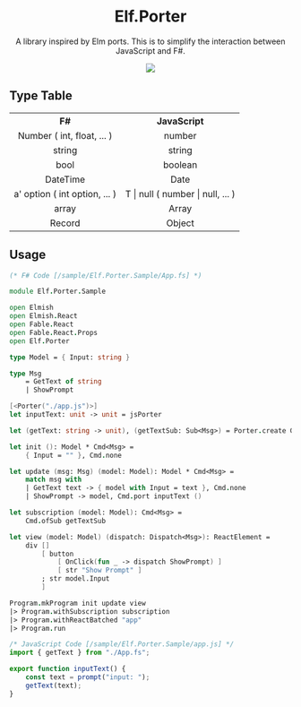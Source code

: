 <div align="center">
<h1> Elf.Porter</h1>
<p>
A library inspired by Elm ports.
This is to simplify the interaction between JavaScript and F#.
</p>
<a href="https://www.nuget.org/packages/Elf.Porter">
<img src="https://img.shields.io/nuget/v/Elf.Porter?style=for-the-badge">
</a>
</div>

## Type Table

<table>
    <tr>
        <th align="center">F#</th>
        <th align="center">JavaScript</th>
    </tr>
    <tr>
        <td align="center">Number ( int, float, ... )</td>
        <td align="center">number</td>
    </tr>
    <tr>
        <td align="center">string</td>
        <td align="center">string</td>
    </tr>
    <tr>
        <td align="center">bool</td>
        <td align="center">boolean</td>
    </tr>
    <tr>
        <td align="center">DateTime</td>
        <td align="center">Date</td>
    </tr>
    <tr>
        <td align="center">a' option ( int option, ... )</td>
        <td align="center">T | null ( number | null, ... )</td>
    </tr>
    <tr>
        <td align="center">array</td>
        <td align="center">Array</td>
    </tr>
    <tr>
        <td align="center">Record</td>
        <td align="center">Object</td>
    </tr>
</table>

## Usage

```fsharp
(* F# Code [/sample/Elf.Porter.Sample/App.fs] *)

module Elf.Porter.Sample

open Elmish
open Elmish.React
open Fable.React
open Fable.React.Props
open Elf.Porter

type Model = { Input: string }

type Msg 
    = GetText of string 
    | ShowPrompt

[<Porter("./app.js")>]
let inputText: unit -> unit = jsPorter

let (getText: string -> unit), (getTextSub: Sub<Msg>) = Porter.create GetText

let init (): Model * Cmd<Msg> =
    { Input = "" }, Cmd.none 

let update (msg: Msg) (model: Model): Model * Cmd<Msg> = 
    match msg with 
    | GetText text -> { model with Input = text }, Cmd.none
    | ShowPrompt -> model, Cmd.port inputText ()

let subscription (model: Model): Cmd<Msg> =
    Cmd.ofSub getTextSub

let view (model: Model) (dispatch: Dispatch<Msg>): ReactElement = 
    div [] 
        [ button 
            [ OnClick(fun _ -> dispatch ShowPrompt) ] 
            [ str "Show Prompt" ]
        ; str model.Input
        ]

Program.mkProgram init update view 
|> Program.withSubscription subscription
|> Program.withReactBatched "app"
|> Program.run
```

```javascript
/* JavaScript Code [/sample/Elf.Porter.Sample/app.js] */
import { getText } from "./App.fs";

export function inputText() {
    const text = prompt("input: ");
    getText(text);
}
```